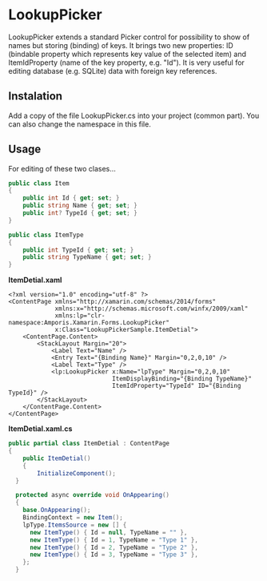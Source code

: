# LookupPicker
LookupPicker extends a standard Picker control for possibility to show of names but storing (binding) of keys. 
It brings two new properties: ID (bindable property which represents key value of the selected item) and ItemIdProperty (name of the key property, e.g. "Id").
It is very useful for editing database (e.g. SQLite) data with foreign key references.

## Instalation
Add a copy of the file LookupPicker.cs into your project (common part). You can also change the namespace in this file.

## Usage

For editing of these two clases...

```C#
public class Item
{
    public int Id { get; set; }
    public string Name { get; set; }
    public int? TypeId { get; set; }
}

public class ItemType
{
    public int TypeId { get; set; }
    public string TypeName { get; set; }
}
```


**ItemDetial.xaml**

```xaml
<?xml version="1.0" encoding="utf-8" ?>
<ContentPage xmlns="http://xamarin.com/schemas/2014/forms"
             xmlns:x="http://schemas.microsoft.com/winfx/2009/xaml"
             xmlns:lp="clr-namespace:Amporis.Xamarin.Forms.LookupPicker"
             x:Class="LookupPickerSample.ItemDetial">
    <ContentPage.Content>
        <StackLayout Margin="20">
            <Label Text="Name" />
            <Entry Text="{Binding Name}" Margin="0,2,0,10" />
            <Label Text="Type" />
            <lp:LookupPicker x:Name="lpType" Margin="0,2,0,10" 
                             ItemDisplayBinding="{Binding TypeName}" 
                             ItemIdProperty="TypeId" ID="{Binding TypeId}" />
        </StackLayout>
    </ContentPage.Content>
</ContentPage>
```


**ItemDetial.xaml.cs**

```C#
public partial class ItemDetial : ContentPage
{
	public ItemDetial()
	{
		InitializeComponent();
  }

  protected async override void OnAppearing()
  {
    base.OnAppearing();
    BindingContext = new Item();
    lpType.ItemsSource = new [] {
      new ItemType() { Id = null, TypeName = "" },
      new ItemType() { Id = 1, TypeName = "Type 1" },
      new ItemType() { Id = 2, TypeName = "Type 2" },
      new ItemType() { Id = 3, TypeName = "Type 3" },
    };
  }
```

